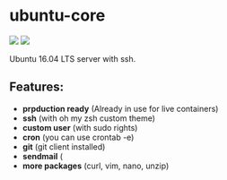# ubuntu-core

[![](https://images.microbadger.com/badges/version/primehost/ubuntu-core.svg)](https://microbadger.com/images/primehost/ubuntu-core "Get your own version badge on microbadger.com")     [![](https://images.microbadger.com/badges/image/primehost/ubuntu-core.svg)](https://microbadger.com/images/primehost/ubuntu-core "Get your own image badge on microbadger.com")


Ubuntu 16.04 LTS server with ssh.

## Features:
- **prpduction ready** (Already in use for live containers)
- **ssh** (with oh my zsh custom theme)
- **custom user** (with sudo rights)
- **cron** (you can use crontab -e)
- **git** (git client installed)
- **sendmail** (
- **more packages** (curl, vim, nano, unzip)
